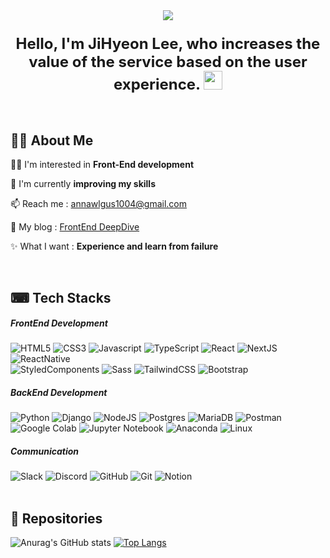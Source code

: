 <div>
  <div align=center>
    <img src="https://capsule-render.vercel.app/api?type=waving&height=300&text=JihyeonLee&fontAlign=50&fontAlignY=40&color=gradient&customColorList=0,9" /> 
  </div>

  <h3 align="center"><font size="5">Hello, I'm JiHyeon Lee, who increases the value of the service based on the user experience. <img src="https://raw.githubusercontent.com/MartinHeinz/MartinHeinz/master/wave.gif" width="30px"></font></h3><br/>


  ## 🙋‍♂️ About Me
  🏋️‍♀️ I'm interested in **Front-End development**
  
  🌱 I'm currently **improving my skills**
  
  📫 Reach me : annawlgus1004@gmail.com

  📗 My blog : [FrontEnd DeepDive](https://journey1019.tistory.com/)

  ✨ What I want : **Experience and learn from failure**

  
  

  <!--[![Gmail Badge](https://img.shields.io/badge/Gmail-D14836?style=flat&logo=Gmail&logoColor=white)](mailto:annawlgus1004@gmail.com)

  [![Tistory Badge](https://img.shields.io/badge/Tech%20Blog-FF5A5F?style=flat&logo=Tistory&logoColor=white)](https://shakehyeon.tistory.com/)
  [![Notion Badge](https://img.shields.io/badge/Development%20Log-E9568E?style=flat&logo=Notion&logoColor=white)](https://woolly-taxicab-b77.notion.site/Jihyeon-Lee-6457617d413640a1a41f06070fcde841?pvs=4)
  [![Portfolio Badge](https://img.shields.io/badge/Portfolio-EF2D5E?style=flat&logoColor=white)]()
  ![Github Badge](https://img.shields.io/badge/Github-181717?style=flat&logo=Github&logoColor=white)-->

<br/>

## ⌨ Tech Stacks
##### FrontEnd Development
![HTML5](https://img.shields.io/badge/html5-%23E34F26.svg?style=flat&logo=html5&logoColor=white)
![CSS3](https://img.shields.io/badge/css3-%231572B6.svg?style=flat&logo=css3&logoColor=white)
![Javascript](https://img.shields.io/badge/Javascript-F7DF1E?style=flat&logo=javascript&logoColor=white)
![TypeScript](https://img.shields.io/badge/typescript-%23007ACC.svg?style=flat&logo=typescript&logoColor=white)
![React](https://img.shields.io/badge/react-%2320232a.svg?style=flat&logo=react&logoColor=%2361DAFB)
![NextJS](https://img.shields.io/badge/Next.js-000000?style=flat&logo=Next.js&logoColor=white)
![ReactNative](https://img.shields.io/badge/ReactNative-61DAFB?style=flat&logo=React&logoColor=black)
<br/>
![StyledComponents](https://img.shields.io/badge/styledcomponents-DB7093?style=flat&logo=styled-components&logoColor=white)
![Sass](https://img.shields.io/badge/Sass-CC6699?style=flat&logo=Sass&logoColor=white)
![TailwindCSS](https://img.shields.io/badge/TailwindCSS-06B6D4?style=flat&logo=Tailwind-CSS&logoColor=white)
![Bootstrap](https://img.shields.io/badge/Bootstrapap-7952B3?style=flat&logo=bootstrap&logoColor=white)
<br/>
##### BackEnd Development
![Python](https://img.shields.io/badge/Python-3776AB?style=flat&logo=Python&logoColor=white)
![Django](https://img.shields.io/badge/django-%23092E20.svg?style=flat&logo=django&logoColor=white)
![NodeJS](https://img.shields.io/badge/Node.js-339933?style=flat&logo=Node.js&logoColor=white)
![Postgres](https://img.shields.io/badge/postgres-%23316192?style=flat&logo=postgresql&logoColor=white)
![MariaDB](https://img.shields.io/badge/MariaDB-003545?style=flat&logo=mariaDB&logoColor=white)
![Postman](https://img.shields.io/badge/Postman-FF6C37?style=flat&logo=postman&logoColor=white)
<br/>
![Google Colab](https://img.shields.io/badge/Google%20Colab-%23F9A825.svg?style=flat&logo=googlecolab&logoColor=white)
![Jupyter Notebook](https://img.shields.io/badge/jupyter-%23FA0F00.svg?style=flat&logo=jupyter&logoColor=white)
![Anaconda](https://img.shields.io/badge/Anaconda-%2344A833.svg?style=flat&logo=anaconda&logoColor=white)
![Linux](https://img.shields.io/badge/Linux-FCC624?style=flat&logo=linux&logoColor=black)
<br/>
##### Communication
![Slack](https://img.shields.io/badge/Slack-4A154B?style=flat&logo=slack&logoColor=white)
![Discord](https://img.shields.io/badge/Discord-%235865F2.svg?style=flat&logo=discord&logoColor=white)
![GitHub](https://img.shields.io/badge/github-%23121011.svg?style=flat&logo=github&logoColor=white)
![Git](https://img.shields.io/badge/git-%23F05033.svg?style=flat&logo=git&logoColor=white)
![Notion](https://img.shields.io/badge/Notion-%23000000.svg?style=flat&logo=notion&logoColor=white)
<br/><br/>


## 💾 Repositories
![Anurag's GitHub stats](https://github-readme-stats.vercel.app/api?username=rhctmxk&show_icons=true&theme=onedark)
[![Top Langs](https://github-readme-stats.vercel.app/api/top-langs/?username=rhctmxk&layout=compact&theme=date_night)](https://github.com/anuraghazra/github-readme-stats)


  
<!--<a href="버튼을 눌렀을 때 이동할 링크" target="_blank"><img src="https://img.shields.io/badge/Instagram-E4405F?style=for-the-badge&logo=Instagram&logoColor=white"/></a>-->

<!--![Anurag's GitHub stats](https://github-readme-stats.vercel.app/api?username=rhctmxk&show_icons=true&theme=onedark)
![Anurag's GitHub stats](https://github-readme-stats.vercel.app/api?username=rhctmxk&show_icons=true&theme=shadow_red)-->

<!--[![Top Langs](https://github-readme-stats.vercel.app/api/top-langs/?username=rhctmxk&layout=compact&theme=onedark)](https://github.com/anuraghazra/github-readme-stats)
[![Top Langs](https://github-readme-stats.vercel.app/api/top-langs/?username=rhctmxk&layout=compact&theme=date_night)](https://github.com/anuraghazra/github-readme-stats)
[![Top Langs](https://github-readme-stats.vercel.app/api/top-langs/?username=rhctmxk&layout=compact&theme=calm_pink)](https://github.com/anuraghazra/github-readme-stats)
[![Top Langs](https://github-readme-stats.vercel.app/api/top-langs/?username=rhctmxk&layout=compact&theme=shadow_reed)](https://github.com/anuraghazra/github-readme-stats)-->



</div>



